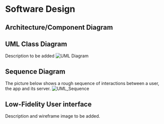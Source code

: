 # Software Design

## Architecture/Component Diagram

## UML Class Diagram
Description to be added
![UML Diagram](https://raw.githubusercontent.com/UAlberta-CMPUT401/arche-echo/images/CMPUT%20401%20ARCHE_ECHO%20UML%20Component%20Diagram.png?token=AEZVPX2PZOBKEVAUAP55FZLBKZAOK)

## Sequence Diagram
The picture below shows a rough sequence of interactions between a user, the app and its server.
![UML_Sequence](https://raw.githubusercontent.com/UAlberta-CMPUT401/arche-echo/2ab165d3a6f457918957fd7df58a24afc6f564e3/docs/images/uml_sequence/whole.jpg?token=AE5RB44X4PW6SLN6E4QINEDBLDGWI)

## Low-Fidelity User interface
Description and wireframe image to be added.

